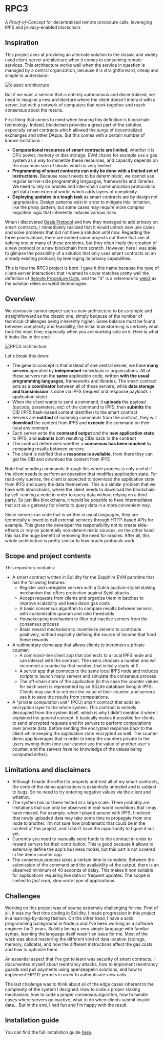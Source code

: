 # RPC3

A _Proof-of-Concept_ for decentralized remote procedure calls, leveraging IPFS and privacy-enabled blockchain.

## Inspiration

This project aims at providing an alternate solution to the classic and widely used client-server architecture when it
comes to consuming remote services. This architecture works well when the service in question is managed by a central
organization, because it is straightforward, cheap and simple to understand:

![classic architecture](docs/architecture-classic.png)

But if we want a service that is entirely autonomous and decentralized, we need to imagine a new architecture where the
client doesn't interact with a server, but with a network of computers that work together and reach consensus about the
results.

First thing that comes to mind when hearing this definition is blockchain technology. Indeed, blockchain provides a
great part of the solution, especially smart contracts which allowed the surge of decentralized exchanges and other
DApps. But this comes with a certain number of known limitations :

- **Computational resources of smart contracts are limited**, whether it is CPU power, memory or disk storage. EVM
  chains for example use a gas system as a way to monetize these resources, and capacity depends on the maximum size of
  blocks which is very limited
- **Programming of smart contracts can only be done with a limited set of instructions.** Because result needs to be
  deterministic, we cannot use regular server-side programming languages, frameworks and libraries. We need to rely on
  oracles and inter-chain communication protocols to get data from external world, which adds layers of complexity.
- **Deploying updates is a tough task** as smart contracts are by design not upgradeable. Design patterns exist in order
  to mitigate this limitation, like the proxy pattern, but some cases may require more complex migration logic that
  inherently induces various risks.

When I discovered [Oasis Protocol](https://oasisprotocol.org) and how they managed to add privacy on smart contracts, I
immediately realized that it would unlock new use cases and solve problems that did not have a solution until now.
Regarding the three points above, there are indeed some projects out there that aim at solving one or many of these
problems, but they often imply the creation of a new protocol or a new blockchain from scratch. However, here I was able
to glimpse the possibility of a solution that only uses smart contracts on an already existing protocol, by leveraging
its privacy capabilities.

This is how the RPC3 project is born. I gave it this name because the type of client-server interactions that I wanted
to cover matches pretty well the definition of [Remote Procedure
Calls](https://en.wikipedia.org/wiki/Remote_procedure_call), and the "3" is a reference to
[web3](https://fr.wikipedia.org/wiki/Web3) as the solution relies on web3 technologies.

## Overview

We obviously cannot expect such a new architecture to be as simple and straightforward as the classic one, simply
because of the number of technical challenges being inherently higher. Some balance must be found between complexity and
feasibility, the initial brainstorming is certainly what took the most time; especially when you are working solo on it.
Here is what it looks like in the end:

![RPC3 architecture](docs/architecture-rpc3.png)

Let's break this down:

- The general concept is that instead of one central server, we have **many servers** operated by **independant**
  individuals or organizations. All of these servers run the **same** application code, written **with the usual
  programming languages**, frameworks and libraries. The smart contract acts as a **coordinator** between all of these
  servers, while **data storage and transmission** is done via IPFS (request and response payloads + application state)
- When the client wants to send a command, it **uploads** the payload (opcode, parameters, etc) of the command to IPFS,
  then **submits** the CID (IPFS hash-based content identifier) to the smart contract
- Servers are **notified** of incoming commands from the contract, they will **download** the content from IPFS and
  **execute** the command on their local environment
- Each server write the **command output** and the **new application state** to IPFS, and **submits** both resulting
  CIDs back to the contract
- The contract determines whether a **consensus has been reached** by comparing results between servers
- The client is notified that a **response is available**, from there they can get the CID and download the content from
  IPFS

Note that sending commands through this whole process is only useful if the client needs to perform an operation that
modifies application state. For read-only queries, the client is expected to download the application state from IPFS
and query the data themselves. This is a similar problem that we have with blockchains, where the client needs to
download the blockchain by self-running a node in order to query data without relying on a third party. So just like
blockchains, it would be possible to have intermediates that act as a gateway for clients to query data in a more
convenient way.

Since servers run code that is written in usual languages, they are technically allowed to call external services
through HTTP-based APIs for example. This gives the developer the responsibility not to create side-effects or rely on
potentially non-deterministic sources, on the other hand this has the huge benefit of removing the need for oracles.
After all, this whole architecture is pretty similar to how oracle protocols work.

## Scope and project contents

This repository contains:

- A smart contract written in Solidity for the Sapphire EVM paratime that has the following features:
  - Register and unregister servers with a Dutch auction-styled staking mechanism that offers protection against Sybil
    attacks
  - Accept requests from clients and organize them in batches to improve scalability and keep down gas costs
  - A basic consensus algorithm to compare results between servers, with customizable quorum and ratio thresholds
  - Housekeeping mechanism to filter out inactive servers from the consensus process
  - Basic reward mechanism to incentivize servers to contribute positively, without explicitly defining the source of
    income that fund these rewards
- A rudimentary demo app that allows clients to increment a private counter:
  - A command-line client app that connects to a local IPFS node and can interact with the contract. The users chooses a
    number and will increment a counter by that number, that initially starts at 0
  - A server app that connects to the same local IPFS node and includes scripts to launch many servers and simulate the
    consensus process
  - The off-chain state of the application (in this case the counter values for each user) is represented by an SQLite
    database living in IPFS. Clients may use it to retrieve the value of their counter, and servers use it to save the
    results from computations.
- A "private computation unit" (PCU) smart contract that adds an encryption layer to the whole system. This contract is
  entirely decoupled from the system itself, which is why I didn't mention it when I explained the general concept. It
  basically makes it possible for clients to send encrypted requests and for servers to perform computations over
  private data, before sending the encrypted response back to the client while keeping the application state encrypted
  as well. The counter demo app leverages that in order to keep the counters private to the users owning them (one user
  cannot see the value of another user's counter, and the servers have no knowledge of the values being computed
  either).

## Limitations and disclaimers

- Although I made the effort to properly unit-test all of my smart contracts, the code of the demo applications is
  essentially untested and is subject to bugs. So no need to try entering negative values via the client and whatnot.
- The system has not been tested at a large scale. There probably are limitations that can only be observed in
  real-world conditions that I may have missed. For example, when I played around with IPFS, I noticed that newly
  uploaded data may take some time to propagate from one node to another. I'm not sure how problematic that could be in
  the context of this project, and I didn't have the opportunity to figure it out yet.
- Currently you need to manually send funds to the contract in order to reward servers for their contribution. This is
  good because it allows to externally define the app's business model, but this part is not covered in the demo counter
  app.
- The consensus process takes a certain time to complete. Between the submission of the command and the availability of
  the output, there is an observed minimum of 40 seconds of delay. This makes it non suitable for applications requiring
  live data or frequent updates. The scope is limited to _fast read, slow write_ type of applications.

## Challenges

Working on this project was of course extremely challenging for me. First of all, it was my first time coding in
Solidity, I made progression in this project in a learning-by-doing fashion. On the other hand, I have a solid
programming background in Node.js and I've been working as a software engineer for 2 years. Solidity being a very simple
language with familiar syntax, learning the language itself wasn't an issue for me. Most of the work was about mastering
the different kind of data location (storage, memory, calldata), and how the different instructions affect the gas costs
and how to optimize them.

An essential aspect that I've got to learn was security of smart contracts. I documented myself about reentrancy
attacks, how to implement reentrancy guards and pull payments using openzeppelin solutions, and how to implement EIP712
permits in order to authenticate view calls.

The last challenge was to think about all of the edge cases inherent to the complexity of the system I designed. How to
code a proper staking mechanism, how to code a proper consensus algorithm, how to handle cases where servers go
inactive, what to do when clients submit invalid data... But in the end, I had fun and I'm happy with the result.

## Installation guide

You can find the full installation guide [here](./INSTALL.md).
